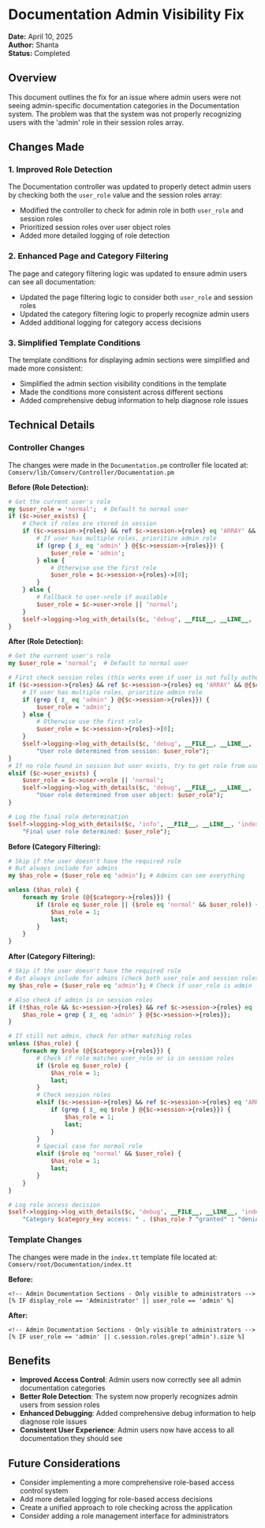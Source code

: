 # Documentation Admin Visibility Fix

**Date:** April 10, 2025  
**Author:** Shanta  
**Status:** Completed

## Overview

This document outlines the fix for an issue where admin users were not seeing admin-specific documentation categories in the Documentation system. The problem was that the system was not properly recognizing users with the 'admin' role in their session roles array.

## Changes Made

### 1. Improved Role Detection

The Documentation controller was updated to properly detect admin users by checking both the `user_role` value and the session roles array:

- Modified the controller to check for admin role in both `user_role` and session roles
- Prioritized session roles over user object roles
- Added more detailed logging of role detection

### 2. Enhanced Page and Category Filtering

The page and category filtering logic was updated to ensure admin users can see all documentation:

- Updated the page filtering logic to consider both `user_role` and session roles
- Updated the category filtering logic to properly recognize admin users
- Added additional logging for category access decisions

### 3. Simplified Template Conditions

The template conditions for displaying admin sections were simplified and made more consistent:

- Simplified the admin section visibility conditions in the template
- Made the conditions more consistent across different sections
- Added comprehensive debug information to help diagnose role issues

## Technical Details

### Controller Changes

The changes were made in the `Documentation.pm` controller file located at:
`Comserv/lib/Comserv/Controller/Documentation.pm`

**Before (Role Detection):**
```perl
# Get the current user's role
my $user_role = 'normal';  # Default to normal user
if ($c->user_exists) {
    # Check if roles are stored in session
    if ($c->session->{roles} && ref $c->session->{roles} eq 'ARRAY' && @{$c->session->{roles}}) {
        # If user has multiple roles, prioritize admin role
        if (grep { $_ eq 'admin' } @{$c->session->{roles}}) {
            $user_role = 'admin';
        } else {
            # Otherwise use the first role
            $user_role = $c->session->{roles}->[0];
        }
    } else {
        # Fallback to user->role if available
        $user_role = $c->user->role || 'normal';
    }
    $self->logging->log_with_details($c, 'debug', __FILE__, __LINE__, 'index', "User role determined: $user_role");
}
```

**After (Role Detection):**
```perl
# Get the current user's role
my $user_role = 'normal';  # Default to normal user

# First check session roles (this works even if user is not fully authenticated)
if ($c->session->{roles} && ref $c->session->{roles} eq 'ARRAY' && @{$c->session->{roles}}) {
    # If user has multiple roles, prioritize admin role
    if (grep { $_ eq 'admin' } @{$c->session->{roles}}) {
        $user_role = 'admin';
    } else {
        # Otherwise use the first role
        $user_role = $c->session->{roles}->[0];
    }
    $self->logging->log_with_details($c, 'debug', __FILE__, __LINE__, 'index',
        "User role determined from session: $user_role");
}
# If no role found in session but user exists, try to get role from user object
elsif ($c->user_exists) {
    $user_role = $c->user->role || 'normal';
    $self->logging->log_with_details($c, 'debug', __FILE__, __LINE__, 'index',
        "User role determined from user object: $user_role");
}

# Log the final role determination
$self->logging->log_with_details($c, 'info', __FILE__, __LINE__, 'index',
    "Final user role determined: $user_role");
```

**Before (Category Filtering):**
```perl
# Skip if the user doesn't have the required role
# But always include for admins
my $has_role = ($user_role eq 'admin'); # Admins can see everything

unless ($has_role) {
    foreach my $role (@{$category->{roles}}) {
        if ($role eq $user_role || ($role eq 'normal' && $user_role)) {
            $has_role = 1;
            last;
        }
    }
}
```

**After (Category Filtering):**
```perl
# Skip if the user doesn't have the required role
# But always include for admins (check both user_role and session roles)
my $has_role = ($user_role eq 'admin'); # Check if user_role is admin

# Also check if admin is in session roles
if (!$has_role && $c->session->{roles} && ref $c->session->{roles} eq 'ARRAY') {
    $has_role = grep { $_ eq 'admin' } @{$c->session->{roles}};
}

# If still not admin, check for other matching roles
unless ($has_role) {
    foreach my $role (@{$category->{roles}}) {
        # Check if role matches user_role or is in session roles
        if ($role eq $user_role) {
            $has_role = 1;
            last;
        }
        # Check session roles
        elsif ($c->session->{roles} && ref $c->session->{roles} eq 'ARRAY') {
            if (grep { $_ eq $role } @{$c->session->{roles}}) {
                $has_role = 1;
                last;
            }
        }
        # Special case for normal role
        elsif ($role eq 'normal' && $user_role) {
            $has_role = 1;
            last;
        }
    }
}

# Log role access decision
$self->logging->log_with_details($c, 'debug', __FILE__, __LINE__, 'index',
    "Category $category_key access: " . ($has_role ? "granted" : "denied"));
```

### Template Changes

The changes were made in the `index.tt` template file located at:
`Comserv/root/Documentation/index.tt`

**Before:**
```tt
<!-- Admin Documentation Sections - Only visible to administrators -->
[% IF display_role == 'Administrator' || user_role == 'admin' %]
```

**After:**
```tt
<!-- Admin Documentation Sections - Only visible to administrators -->
[% IF user_role == 'admin' || c.session.roles.grep('admin').size %]
```

## Benefits

- **Improved Access Control**: Admin users now correctly see all admin documentation categories
- **Better Role Detection**: The system now properly recognizes admin users from session roles
- **Enhanced Debugging**: Added comprehensive debug information to help diagnose role issues
- **Consistent User Experience**: Admin users now have access to all documentation they should see

## Future Considerations

- Consider implementing a more comprehensive role-based access control system
- Add more detailed logging for role-based access decisions
- Create a unified approach to role checking across the application
- Consider adding a role management interface for administrators